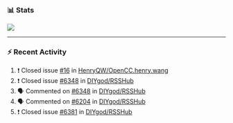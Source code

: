 ### :bar_chart: Stats

<a href="#">
  <img align="center" src="https://github-readme-stats.vercel.app/api?username=henryqw&count_private=true&show_icons=true" />
</a>
<!-- <a href="#">
  <img align="center" src="https://github-readme-stats-git-master.henryqw.vercel.app/api/top-langs/?username=HenryQW&layout=compact" />
</a> -->

---

### :zap: Recent Activity

<!--START_SECTION:activity-->

1. ❗️ Closed issue [#16](https://github.com/HenryQW/OpenCC.henry.wang/issues/16) in [HenryQW/OpenCC.henry.wang](https://github.com/HenryQW/OpenCC.henry.wang)
2. ❗️ Closed issue [#6348](https://github.com/DIYgod/RSSHub/issues/6348) in [DIYgod/RSSHub](https://github.com/DIYgod/RSSHub)
3. 🗣 Commented on [#6348](https://github.com/DIYgod/RSSHub/issues/6348) in [DIYgod/RSSHub](https://github.com/DIYgod/RSSHub)
4. 🗣 Commented on [#6204](https://github.com/DIYgod/RSSHub/issues/6204) in [DIYgod/RSSHub](https://github.com/DIYgod/RSSHub)
5. ❗️ Closed issue [#6381](https://github.com/DIYgod/RSSHub/issues/6381) in [DIYgod/RSSHub](https://github.com/DIYgod/RSSHub)
<!--END_SECTION:activity-->
